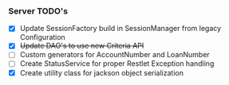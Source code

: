 ### Server TODO's

  - [x] Update SessionFactory build in SessionManager from legacy Configuration
  - [x] ~~Update DAO's to use new Criteria API~~
  - [ ] Custom generators for AccountNumber and LoanNumber
  - [ ] Create StatusService for proper Restlet Exception handling
  - [x] Create utility class for jackson object serialization
